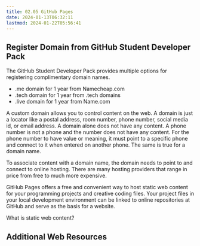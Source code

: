 ```yaml
---
title: 02.05 GitHub Pages
date: 2024-01-13T06:32:11
lastmod: 2024-01-22T05:56:41
---
```


## Register Domain from GitHub Student Developer Pack

The GitHub Student Developer Pack provides multiple options for registering complimentary domain names.

- .me domain for 1 year from Namecheap.com
- .tech domain for 1 year from .tech domains
- .live domain for 1 year from Name.com

A custom domain allows you to control content on the web. A domain is just a locator like a postal address, room number, phone number, social media id, or email address. A domain alone does not have any content. A phone number is not a phone and the number does not have any content. For the phone number to have value or meaning, it must point to a specific phone and connect to it when entered on another phone. The same is true for a domain name.

To associate content with a domain name, the domain needs to point to and connect to online hosting. There are many hosting providers that range in price from free to much more expensive.

GitHub Pages offers a free and convenient way to host static web content for your programming projects and creative coding files. Your project files in your local development environment can be linked to online repositories at GitHub and serve as the basis for a website.

What is static web content?

## Additional Web Resources
